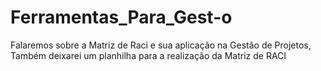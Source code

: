 # Ferramentas_Para_Gest-o
Falaremos sobre a Matriz de Raci e sua aplicação na Gestão de Projetos, Também deixarei um planhilha para a realização da Matriz de RACI
